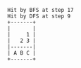     Hit by BFS at step 17
    Hit by DFS at step 9
    +-------+
    |       |
    |     1 |
    |   2 3 |
    |-------|
    | A B C |
    +-------+